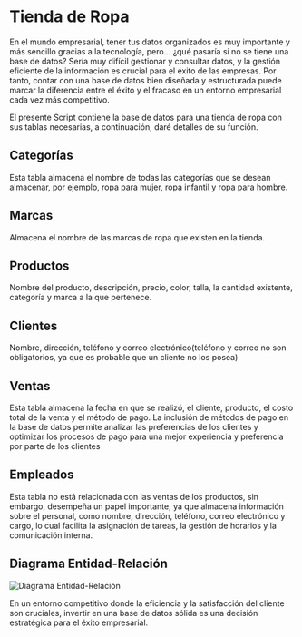 # Tienda de Ropa

En el mundo empresarial, tener tus datos organizados es muy importante y más sencillo gracias a la tecnología, pero... ¿qué pasaría si no se tiene una base de datos? 
Sería muy difícil gestionar y consultar datos, y la gestión eficiente de la información es crucial para el éxito de las empresas.
Por tanto, contar con una base de datos bien diseñada y estructurada puede marcar la diferencia entre el éxito y el fracaso en un entorno empresarial cada vez más competitivo.

El presente Script contiene la base de datos para una tienda de ropa con sus tablas necesarias, a continuación, daré detalles de su función.
## Categorías
Esta tabla almacena el nombre de todas las categorías que se desean almacenar, por ejemplo, ropa para mujer, ropa infantil y ropa para hombre.

## Marcas
Almacena el nombre de las marcas de ropa que existen en la tienda.

## Productos
Nombre del producto, descripción, precio, color, talla, la cantidad existente, categoría y marca a la que pertenece.

## Clientes
Nombre, dirección, teléfono  y correo electrónico(teléfono y correo no son obligatorios, ya que es probable que un cliente no los posea)

## Ventas
Esta tabla almacena la fecha en que se realizó, el cliente, producto, el costo total de la venta y el método de pago. La inclusión de métodos de pago en la base de datos permite analizar las preferencias de los clientes
y optimizar los procesos de pago para una mejor experiencia y preferencia por parte de los clientes

## Empleados
Esta tabla no está relacionada con las ventas de los productos, sin embargo, desempeña un papel importante, ya que almacena información sobre el personal, como nombre, dirección,
teléfono, correo electrónico y cargo, lo cual facilita la asignación de tareas, la gestión de horarios y la comunicación interna.


## Diagrama Entidad-Relación
![Diagrama Entidad-Relación](https://res.cloudinary.com/dzb6jy2uq/image/upload/v1714346867/Entidad-Relaci%C3%B3n_ssamhn.png)

En un entorno competitivo donde la eficiencia y la satisfacción del cliente son cruciales, invertir en una base de datos sólida es una decisión estratégica para el éxito empresarial.
